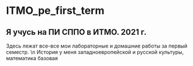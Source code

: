 # ITMO_pe_first_term
## Я учусь на ПИ СППО в ИТМО. 2021 г.

Здесь лежат все-все мои лабораторные и домашние работы за первый семестр. \n История у меня западноевропейской и русской культуры, математика базовая
